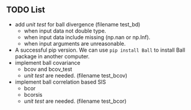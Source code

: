 TODO List
---

- add *unit test* for ball divergence (filename test_bd)
    + when input data not double type.
    + when input data include missing (np.nan or np.Inf).
    + when input arguments are unreasonable.
- A successful pip version. We can use ```pip install Ball``` to install Ball package in another computer.
- implement ball covariance
    + bcov and bcov_test 
    + *unit test* are needed. (filename test_bcov)
- implement ball correlation based SIS
    + bcor
    + bcorsis
    + *unit test* are needed. (filename test_bcor)
    